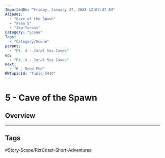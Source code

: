 ```yaml
---
ImportedOn: "Friday, January 27, 2023 12:02:47 AM"
Aliases:
  - "Cave of the Spawn"
  - "Area 5"
  - "Iku-Tursas"
Category: "Scene"
Tags:
  - "Category/Scene"
parent:
  - "Pt. 4 - Coral Sea Caves"
up:
  - "Pt. 4 - Coral Sea Caves"
next:
  - "6 - Dead End"
RWtopicId: "Topic_5410"
---
```

# 5 - Cave of the Spawn
## Overview

---
## Tags
#Story-Scope/RzrCoast-Short-Adventures

